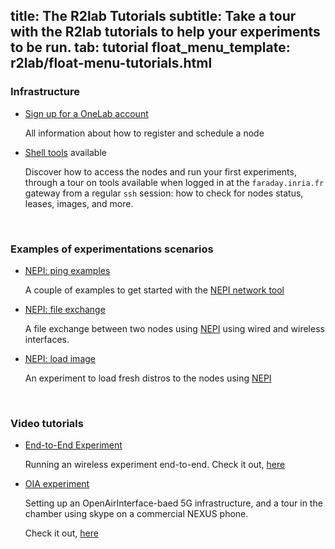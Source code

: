 title: The R2lab Tutorials
subtitle: Take a tour with the R2lab tutorials to help your experiments to be run.
tab: tutorial
float_menu_template: r2lab/float-menu-tutorials.html
---

### Infrastructure
* [Sign up for a OneLab account](tuto-01-registration.md)

  All information about how to register and schedule a node
* [Shell tools](tuto-02-shell-tools.md) available

  Discover how to access the nodes and run your first experiments, through a tour on tools available when logged in at the `faraday.inria.fr` gateway from a regular `ssh` session: how to check for nodes status, leases, images, and more.

<br />

### Examples of experimentations scenarios

* [NEPI: ping examples](tuto-03-As.md)

  A couple of examples to get started with the [NEPI network tool](tools.md)

* [NEPI: file exchange](tuto-04-Bs.md)

  A file exchange between two nodes using [NEPI](tools.md) using wired and wireless interfaces.

* [NEPI: load image](tuto-05-Cs.md)

  An experiment to load fresh distros to the nodes using [NEPI](tools.md)

<br />

### Video tutorials

  * [End-to-End Experiment](https://youtu.be/vDPLQNsZaVY)

    Running an wireless experiment end-to-end. Check it out, [here](https://youtu.be/vDPLQNsZaVY)

  * [OIA experiment](https://youtu.be/FpZo6uqTosQ)

    Setting up an OpenAirInterface-baed 5G infrastructure, and a tour in the chamber using skype on a commercial NEXUS phone.

    Check it out, [here](https://youtu.be/FpZo6uqTosQ)
